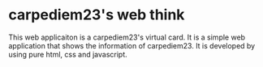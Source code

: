 # carpediem23's web think

This web applicaiton is a carpediem23's virtual card. It is a simple web application that shows the information of carpediem23. It is developed by using pure html, css and javascript.
